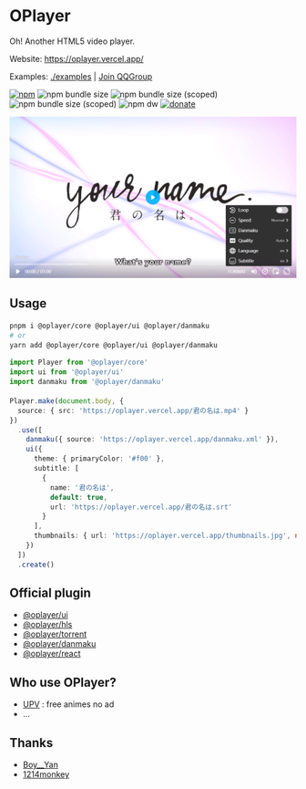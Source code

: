 # OPlayer

Oh! Another HTML5 video player.

Website: https://oplayer.vercel.app/

Examples: [./examples](./examples) | [Join QQGroup](https://jq.qq.com/?_wv=1027&k=YzsRgkXB)

[![npm](https://img.shields.io/npm/v/@oplayer/core?style=flat-square&color=fb3e44)](https://www.npmjs.com/package/@oplayer/core)
![npm bundle size](https://img.shields.io/bundlephobia/minzip/@oplayer/core?style=flat-square&label=core)
![npm bundle size (scoped)](https://img.shields.io/bundlephobia/minzip/@oplayer/ui?style=flat-square&label=ui)
![npm bundle size (scoped)](https://img.shields.io/bundlephobia/minzip/@oplayer/react?style=flat-square&label=react)
![npm dw](https://img.shields.io/npm/dw/@oplayer/core?style=flat-square)
[![donate](https://img.shields.io/badge/$-donate-ff69b4.svg?style=flat-square)](https://paypal.me/ShiYiYa)

![oplayer](./oplayer.png)

## Usage

```bash
pnpm i @oplayer/core @oplayer/ui @oplayer/danmaku
# or
yarn add @oplayer/core @oplayer/ui @oplayer/danmaku
```

```ts
import Player from '@oplayer/core'
import ui from '@oplayer/ui'
import danmaku from '@oplayer/danmaku'

Player.make(document.body, {
  source: { src: 'https://oplayer.vercel.app/君の名は.mp4' }
})
  .use([
    danmaku({ source: 'https://oplayer.vercel.app/danmaku.xml' }),
    ui({
      theme: { primaryColor: '#f00' },
      subtitle: [
        {
          name: '君の名は',
          default: true,
          url: 'https://oplayer.vercel.app/君の名は.srt'
        }
      ],
      thumbnails: { url: 'https://oplayer.vercel.app/thumbnails.jpg', number: 100 }
    })
  ])
  .create()
```

## Official plugin

- [@oplayer/ui](./packages//ui/)
- [@oplayer/hls](./packages/hls/)
- [@oplayer/torrent](./packages/torrent/)
- [@oplayer/danmaku](./packages/danmaku/)
- [@oplayer/react](./packages/react/)

## Who use OPlayer?

- [UPV](https://月色真美.life) : free animes no ad
- ...

## Thanks

- [Boy\_\_Yan](https://www.iconfont.cn/collections/detail?cid=40262)
- [1214monkey](https://www.iconfont.cn/collections/detail?spm=a313x.7781069.0.da5a778a4&cid=12086)
